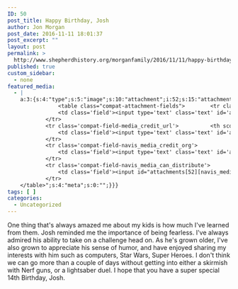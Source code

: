 ```yaml
---
ID: 50
post_title: Happy Birthday, Josh
author: Jon Morgan
post_date: 2016-11-11 18:01:37
post_excerpt: ""
layout: post
permalink: >
  http://www.shepherdhistory.org/morganfamily/2016/11/11/happy-birthday-josh/
published: true
custom_sidebar:
  - none
featured_media:
  - |
    a:3:{s:4:"type";s:5:"image";s:10:"attachment";i:52;s:15:"attachment_data";a:33:{s:2:"id";i:52;s:5:"title";s:48:"13501974_10153519345732665_7765834084071410104_n";s:8:"filename";s:52:"13501974_10153519345732665_7765834084071410104_n.jpg";s:3:"url";s:131:"http://www.shepherdhistory.org/morganfamily/wp-content/uploads/sites/2/2016/11/13501974_10153519345732665_7765834084071410104_n.jpg";s:4:"link";s:61:"http://www.shepherdhistory.org/morganfamily/?attachment_id=52";s:3:"alt";s:0:"";s:6:"author";s:1:"1";s:11:"description";s:0:"";s:7:"caption";s:0:"";s:4:"name";s:48:"13501974_10153519345732665_7765834084071410104_n";s:6:"status";s:7:"inherit";s:10:"uploadedTo";i:50;s:4:"date";i:1478887269000;s:8:"modified";i:1478887269000;s:9:"menuOrder";i:0;s:4:"mime";s:10:"image/jpeg";s:4:"type";s:5:"image";s:7:"subtype";s:4:"jpeg";s:4:"icon";s:80:"http://www.shepherdhistory.org/morganfamily/wp-includes/images/media/default.png";s:13:"dateFormatted";s:17:"November 11, 2016";s:6:"nonces";a:3:{s:6:"update";s:10:"4746e56f8f";s:6:"delete";s:10:"e75df3d6a1";s:4:"edit";s:10:"ca43012631";}s:8:"editLink";s:81:"http://www.shepherdhistory.org/morganfamily/wp-admin/post.php?post=52&action=edit";s:4:"meta";b:0;s:10:"authorName";s:10:"Jon Morgan";s:14:"uploadedToLink";s:81:"http://www.shepherdhistory.org/morganfamily/wp-admin/post.php?post=50&action=edit";s:15:"uploadedToTitle";s:20:"Happy Birthday, Josh";s:15:"filesizeInBytes";i:65682;s:21:"filesizeHumanReadable";s:5:"64 KB";s:5:"sizes";a:4:{s:9:"thumbnail";a:4:{s:6:"height";i:140;s:5:"width";i:140;s:3:"url";s:139:"http://www.shepherdhistory.org/morganfamily/wp-content/uploads/sites/2/2016/11/13501974_10153519345732665_7765834084071410104_n-140x140.jpg";s:11:"orientation";s:9:"landscape";}s:6:"medium";a:4:{s:6:"height";i:252;s:5:"width";i:336;s:3:"url";s:139:"http://www.shepherdhistory.org/morganfamily/wp-content/uploads/sites/2/2016/11/13501974_10153519345732665_7765834084071410104_n-336x252.jpg";s:11:"orientation";s:9:"landscape";}s:5:"large";a:4:{s:6:"height";i:578;s:5:"width";i:771;s:3:"url";s:139:"http://www.shepherdhistory.org/morganfamily/wp-content/uploads/sites/2/2016/11/13501974_10153519345732665_7765834084071410104_n-771x578.jpg";s:11:"orientation";s:9:"landscape";}s:4:"full";a:4:{s:3:"url";s:131:"http://www.shepherdhistory.org/morganfamily/wp-content/uploads/sites/2/2016/11/13501974_10153519345732665_7765834084071410104_n.jpg";s:6:"height";i:720;s:5:"width";i:960;s:11:"orientation";s:9:"landscape";}}s:6:"height";i:720;s:5:"width";i:960;s:11:"orientation";s:9:"landscape";s:6:"compat";a:2:{s:4:"item";s:1697:"<input type="hidden" name="attachments[52][menu_order]" value="0" /><p class="media-types media-types-required-info">Required fields are marked <span class="required">*</span></p>
    			<table class="compat-attachment-fields">		<tr class='compat-field-media_credit'>			<th scope='row' class='label'><label for='attachments-52-media_credit'><span class='alignleft'>Credit</span><br class='clear' /></label></th>
    			<td class='field'><input type='text' class='text' id='attachments-52-media_credit' name='attachments[52][media_credit]' value=''  /></td>
    		</tr>
    		<tr class='compat-field-media_credit_url'>			<th scope='row' class='label'><label for='attachments-52-media_credit_url'><span class='alignleft'>Credit URL</span><br class='clear' /></label></th>
    			<td class='field'><input type='text' class='text' id='attachments-52-media_credit_url' name='attachments[52][media_credit_url]' value=''  /></td>
    		</tr>
    		<tr class='compat-field-navis_media_credit_org'>			<th scope='row' class='label'><label for='attachments-52-navis_media_credit_org'><span class='alignleft'>Organization</span><br class='clear' /></label></th>
    			<td class='field'><input type='text' class='text' id='attachments-52-navis_media_credit_org' name='attachments[52][navis_media_credit_org]' value=''  /></td>
    		</tr>
    		<tr class='compat-field-navis_media_can_distribute'>			<th scope='row' class='label'><label for='attachments-52-navis_media_can_distribute'><span class='alignleft'>Can<br />distribute?</span><br class='clear' /></label></th>
    			<td class='field'><input id="attachments[52][navis_media_can_distribute]" name="attachments[52][navis_media_can_distribute]" type="checkbox" value="1"  /></td>
    		</tr>
    </table>";s:4:"meta";s:0:"";}}}
tags: [ ]
categories:
  - Uncategorized
---
```

One thing that's always amazed me about my kids is how much I've learned from them. Josh reminded me the importance of being fearless. I've always admired his ability to take on a challenge head on. As he's grown older, I've also grown to appreciate his sense of humor, and have enjoyed sharing my interests with him such as computers, Star Wars, Super Heroes. I don't think we can go more than a couple of days without getting into either a skirmish with Nerf guns, or a lightsaber duel.
I hope that you have a super special 14th Birthday, Josh.